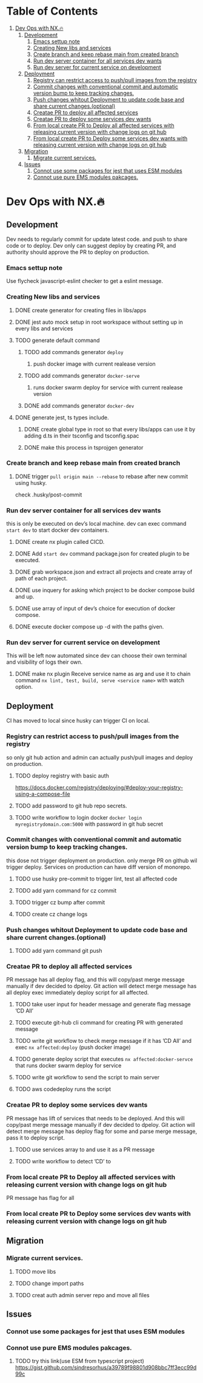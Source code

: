 
# Table of Contents

1.  [Dev Ops with NX.🔥](#orgf7495f8)
    1.  [Development](#org69892a2)
        1.  [Emacs settup note](#org249a13d)
        2.  [Creating New libs and services](#org3ef1f17)
        3.  [Create branch and keep rebase main from created branch](#org19c79fe)
        4.  [Run dev server container for all services dev wants](#org1323840)
        5.  [Run dev server for current service on development](#org6b52dde)
    2.  [Deployment](#org2896719)
        1.  [Registry can restrict access to push/pull images from the registry](#org1bd85ad)
        2.  [Commit changes with conventional commit and automatic version bump to keep tracking changes.](#org73156f7)
        3.  [Push changes whitout Deployment to update code base and share current changes.(optional)](#org727ec16)
        4.  [Creatae PR to deploy all affected services](#orgeaf8331)
        5.  [Creatae PR to deploy some services dev wants](#org5b77eac)
        6.  [From local create PR to Deploy all affected services with releasing current version with change logs on git hub](#org8dd2ef4)
        7.  [From local create PR to Deploy some services dev wants with releasing current version with change logs on git hub](#orgd25b170)
    3.  [Migration](#org1f4e9cf)
        1.  [Migrate current services.](#org6c5a20e)
    4.  [Issues](#org7ed04a2)
        1.  [Connot use some packages for jest that uses ESM modules](#org6182844)
        2.  [Connot use pure EMS modules pakcages.](#org78dc345)



<a id="orgf7495f8"></a>

# Dev Ops with NX.🔥


<a id="org69892a2"></a>

## Development

Dev needs to regularly commit for update latest code. and push to share code or to deploy. Dev only can suggest deploy by creating PR, and authority should approve the PR to deploy on production.


<a id="org249a13d"></a>

### Emacs settup note

Use flycheck javascript-eslint checker to get a eslint message.


<a id="org3ef1f17"></a>

### Creating New libs and services

1.  DONE create generator for creating files in libs/apps

2.  DONE jest auto mock setup in root workspace without setting up in every libs and services

3.  TODO generate default command

    1.  TODO add commands generator `deploy`
    
        1.  push docker image with current realease version
    
    2.  TODO add commands generator `docker-serve`
    
        1.  runs docker swarm deploy for service with current realease version
    
    3.  DONE add commands generator `docker-dev`

4.  DONE generate jest, ts types include.

    1.  DONE create global type in root so that every libs/apps can use it by adding d.ts in their tsconfig and tsconfig.spac
    
    2.  DONE make this process in tsprojgen generator


<a id="org19c79fe"></a>

### Create branch and keep rebase main from created branch

1.  DONE trigger `pull origin main --rebase` to rebase after new commit using husky.

    check .husky/post-commit


<a id="org1323840"></a>

### Run dev server container for all services dev wants

this is only be executed on dev&rsquo;s local machine.
dev can exec command `start dev` to start docker dev containers.

1.  DONE create nx plugin called CICD.

2.  DONE Add `start dev` command package.json for created plugin to be executed.

3.  DONE grab workspace.json and extract all projects and create array of path of each project.

4.  DONE use inquery for asking which project to be docker compose build and up.

5.  DONE use array of input of dev&rsquo;s choice for execution of docker compose.

6.  DONE execute docker compose up -d with the paths given.


<a id="org6b52dde"></a>

### Run dev server for current service on development

This will be left now automated since dev can choose their own terminal and visibility of logs their own.

1.  DONE make nx plugin Receive service name as arg and use it to chain command `nx lint, test, build, serve <service name>` with watch option.


<a id="org2896719"></a>

## Deployment

CI has moved to local since husky can trigger CI on local.


<a id="org1bd85ad"></a>

### Registry can restrict access to push/pull images from the registry

so only git hub action and admin can actually push/pull images and deploy on production.

1.  TODO deploy registry with basic auth

    <https://docs.docker.com/registry/deploying/#deploy-your-registry-using-a-compose-file>

2.  TODO add password to git hub repo secrets.

3.  TODO write workflow to login docker `docker login myregistrydomain.com:5000` with password in git hub secret


<a id="org73156f7"></a>

### Commit changes with conventional commit and automatic version bump to keep tracking changes.

this dose not trigger deployment on production. only merge PR on github wil trigger deploy. Services on production can have diff version of monorepo.

1.  TODO use husky pre-commit to trigger lint, test all affected code

2.  TODO add yarn command for cz commit

3.  TODO trigger cz bump after commit

4.  TODO create cz change logs


<a id="org727ec16"></a>

### Push changes whitout Deployment to update code base and share current changes.(optional)

1.  TODO add yarn command git push


<a id="orgeaf8331"></a>

### Creatae PR to deploy all affected services

PR message has all deploy flag, and this will copy/past merge message manually if dev decided to dpeloy. Git action will detect merge message has all deploy exec immediately deploy script for all affected.

1.  TODO take user input for header message and generate flag message &rsquo;CD All&rsquo;

2.  TODO execute git-hub cli command for creating PR with generated message

3.  TODO write git workflow to check merge message if it has &rsquo;CD All&rsquo; and exec `nx affected:deploy` (push docker image)

4.  TODO generate deploy script that executes `nx affected:docker-servce` that runs docker swarm deploy for service

5.  TODO write git workflow to send the script to main server

6.  TODO aws codedeploy runs the script


<a id="org5b77eac"></a>

### Creatae PR to deploy some services dev wants

PR message has lift of services that needs to be deployed. And this will copy/past merge message manually if dev decided to dpeloy. Git action will detect merge message has deploy flag for some and parse merge message, pass it to deploy script.

1.  TODO use services array to and use it as a PR message

2.  TODO write workflow to detect &rsquo;CD&rsquo; to


<a id="org8dd2ef4"></a>

### From local create PR to Deploy all affected services with releasing current version with change logs on git hub

PR message has flag for all


<a id="orgd25b170"></a>

### From local create PR to Deploy some services dev wants with releasing current version with change logs on git hub


<a id="org1f4e9cf"></a>

## Migration


<a id="org6c5a20e"></a>

### Migrate current services.

1.  TODO move libs

2.  TODO change import paths

3.  TODO creat auth admin server repo and move all files


<a id="org7ed04a2"></a>

## Issues


<a id="org6182844"></a>

### Connot use some packages for jest that uses ESM modules


<a id="org78dc345"></a>

### Connot use pure EMS modules pakcages.

1.  TODO try this link(use ESM from typescript project) <https://gist.github.com/sindresorhus/a39789f98801d908bbc7ff3ecc99d99c>

